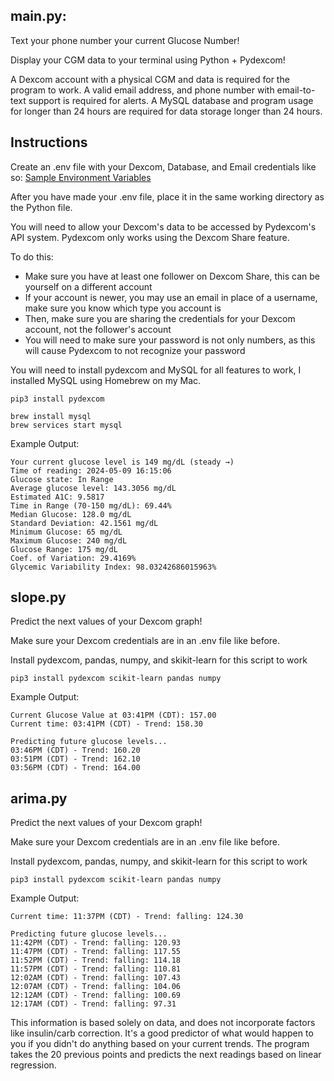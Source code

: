 ## main.py:

Text your phone number your current Glucose Number!

Display your CGM data to your terminal using Python + Pydexcom!

A Dexcom account with a physical CGM and data is required for the program to work.
A valid email address, and phone number with email-to-text support is required for alerts.
A MySQL database and program usage for longer than 24 hours are required for data storage longer than 24 hours.

## Instructions
Create an .env file with your Dexcom, Database, and Email credentials like so:
[Sample Environment Variables](env_sample.md)

After you have made your .env file, place it in the same working directory as the Python file.

You will need to allow your Dexcom's data to be accessed by Pydexcom's API system. Pydexcom only works using the Dexcom Share feature.

To do this:
- Make sure you have at least one follower on Dexcom Share, this can be yourself on a different account
- If your account is newer, you may use an email in place of a username, make sure you know which type you account is
- Then, make sure you are sharing the credentials for your Dexcom account, not the follower's account
- You will need to make sure your password is not only numbers, as this will cause Pydexcom to not recognize your password

You will need to install pydexcom and MySQL for all features to work, I installed MySQL using Homebrew on my Mac.

```
pip3 install pydexcom
```
```
brew install mysql
brew services start mysql
```

Example Output:
```
Your current glucose level is 149 mg/dL (steady →)
Time of reading: 2024-05-09 16:15:06
Glucose state: In Range
Average glucose level: 143.3056 mg/dL
Estimated A1C: 9.5817
Time in Range (70-150 mg/dL): 69.44%
Median Glucose: 128.0 mg/dL
Standard Deviation: 42.1561 mg/dL
Minimum Glucose: 65 mg/dL
Maximum Glucose: 240 mg/dL
Glucose Range: 175 mg/dL
Coef. of Variation: 29.4169%
Glycemic Variability Index: 98.03242686015963%
```
## slope.py
Predict the next values of your Dexcom graph!

Make sure your Dexcom credentials are in an .env file like before.

Install pydexcom, pandas, numpy, and skikit-learn for this script to work

```
pip3 install pydexcom scikit-learn pandas numpy
```

Example Output:
```
Current Glucose Value at 03:41PM (CDT): 157.00
Current time: 03:41PM (CDT) - Trend: 158.30

Predicting future glucose levels...
03:46PM (CDT) - Trend: 160.20
03:51PM (CDT) - Trend: 162.10
03:56PM (CDT) - Trend: 164.00
```

## arima.py

Predict the next values of your Dexcom graph!

Make sure your Dexcom credentials are in an .env file like before.

Install pydexcom, pandas, numpy, and skikit-learn for this script to work

```
pip3 install pydexcom scikit-learn pandas numpy
```

Example Output:
```
Current time: 11:37PM (CDT) - Trend: falling: 124.30

Predicting future glucose levels...
11:42PM (CDT) - Trend: falling: 120.93
11:47PM (CDT) - Trend: falling: 117.55
11:52PM (CDT) - Trend: falling: 114.18
11:57PM (CDT) - Trend: falling: 110.81
12:02AM (CDT) - Trend: falling: 107.43
12:07AM (CDT) - Trend: falling: 104.06
12:12AM (CDT) - Trend: falling: 100.69
12:17AM (CDT) - Trend: falling: 97.31
```
This information is based solely on data, and does not incorporate factors like insulin/carb correction. It's a good predictor of what would happen to you if you didn't do anything based on your current trends. The program takes the 20 previous points and predicts the next readings based on linear regression.



